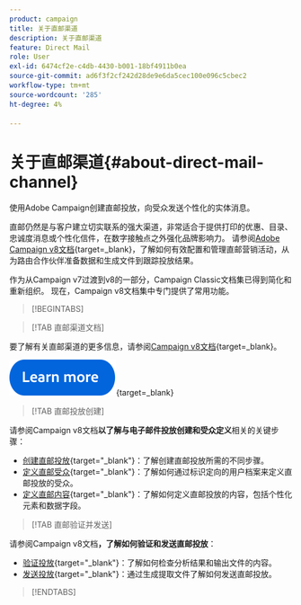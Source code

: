 ```yaml
---
product: campaign
title: 关于直邮渠道
description: 关于直邮渠道
feature: Direct Mail
role: User
exl-id: 6474cf2e-c4db-4430-b001-18bf4911b0ea
source-git-commit: ad6f3f2cf242d28de9e6da5cec100e096c5cbec2
workflow-type: tm+mt
source-wordcount: '285'
ht-degree: 4%

---
```



# 关于直邮渠道{#about-direct-mail-channel}

使用Adobe Campaign创建直邮投放，向受众发送个性化的实体消息。

直邮仍然是与客户建立切实联系的强大渠道，非常适合于提供打印的优惠、目录、忠诚度消息或个性化信件，在数字接触点之外强化品牌影响力。 请参阅[Adobe Campaign v8文档](https://experienceleague.adobe.com/docs/campaign/campaign-v8/send/direct-mail.html?lang=zh-Hans){target=_blank}，了解如何有效配置和管理直邮营销活动，从为路由合作伙伴准备数据和生成文件到跟踪投放结果。

作为从Campaign v7过渡到v8的一部分，Campaign Classic文档集已得到简化和重新组织。 现在，Campaign v8文档集中专门提供了常用功能。

>[!BEGINTABS]

>[!TAB 直邮渠道文档]

要了解有关直邮渠道的更多信息，请参阅[Campaign v8文档](https://experienceleague.adobe.com/docs/campaign/campaign-v8/send/direct-mail.html?lang=zh-Hans){target=_blank}。


[![image](../../assets/do-not-localize/learn-more-button.svg)](https://experienceleague.adobe.com/docs/campaign/campaign-v8/send/direct-mail.html?lang=zh-Hans){target=_blank}


>[!TAB 直邮投放创建]

请参阅Campaign v8文档&#x200B;**以了解与电子邮件投放创建和受众定义**&#x200B;相关的关键步骤：

* [创建直邮投放](https://experienceleague.adobe.com/docs/campaign/campaign-v8/send/direct-mail.html?lang=zh-Hans#creating-a-direct-mail-delivery){target="_blank"}：了解创建直邮投放所需的不同步骤。
* [定义直邮受众](https://experienceleague.adobe.com/docs/campaign/campaign-v8/send/direct-mail.html?lang=zh-Hans#creating-a-direct-mail-delivery?lang=zh-Hans#defining-the-direct-mail-audience){target="_blank"}：了解如何通过标识定向的用户档案来定义直邮投放的受众。
* [定义直邮内容](https://experienceleague.adobe.com/docs/campaign/campaign-v8/send/direct-mail.html?lang=zh-Hans#creating-a-direct-mail-delivery?lang=zh-Hans#defining-the-direct-mail-content){target="_blank"}：了解如何定义直邮投放的内容，包括个性化元素和数据字段。

>[!TAB 直邮验证并发送]

请参阅Campaign v8文档&#x200B;**，了解如何验证和发送直邮投放**：

* [验证投放](https://experienceleague.adobe.com/docs/campaign/campaign-v8/send/direct-mail.html?lang=zh-Hans#creating-a-direct-mail-delivery?lang=zh-Hans#validating){target="_blank"}：了解如何检查分析结果和输出文件的内容。
* [发送投放](https://experienceleague.adobe.com/docs/campaign/campaign-v8/send/direct-mail.html?lang=zh-Hans#creating-a-direct-mail-delivery?lang=zh-Hans#start-delivery){target="_blank"}：通过生成提取文件了解如何发送直邮投放。



>[!ENDTABS]